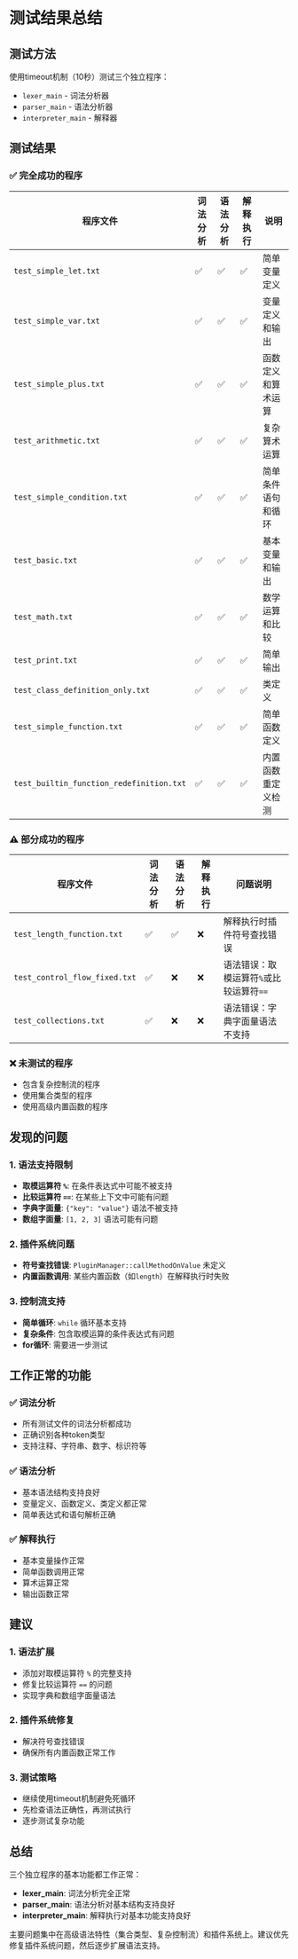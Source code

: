 # 测试结果总结

## 测试方法
使用timeout机制（10秒）测试三个独立程序：
- `lexer_main` - 词法分析器
- `parser_main` - 语法分析器
- `interpreter_main` - 解释器

## 测试结果

### ✅ 完全成功的程序

| 程序文件 | 词法分析 | 语法分析 | 解释执行 | 说明 |
|---------|---------|---------|---------|------|
| `test_simple_let.txt` | ✅ | ✅ | ✅ | 简单变量定义 |
| `test_simple_var.txt` | ✅ | ✅ | ✅ | 变量定义和输出 |
| `test_simple_plus.txt` | ✅ | ✅ | ✅ | 函数定义和算术运算 |
| `test_arithmetic.txt` | ✅ | ✅ | ✅ | 复杂算术运算 |
| `test_simple_condition.txt` | ✅ | ✅ | ✅ | 简单条件语句和循环 |
| `test_basic.txt` | ✅ | ✅ | ✅ | 基本变量和输出 |
| `test_math.txt` | ✅ | ✅ | ✅ | 数学运算和比较 |
| `test_print.txt` | ✅ | ✅ | ✅ | 简单输出 |
| `test_class_definition_only.txt` | ✅ | ✅ | ✅ | 类定义 |
| `test_simple_function.txt` | ✅ | ✅ | ✅ | 简单函数定义 |
| `test_builtin_function_redefinition.txt` | ✅ | ✅ | ✅ | 内置函数重定义检测 |

### ⚠️ 部分成功的程序

| 程序文件 | 词法分析 | 语法分析 | 解释执行 | 问题说明 |
|---------|---------|---------|---------|----------|
| `test_length_function.txt` | ✅ | ✅ | ❌ | 解释执行时插件符号查找错误 |
| `test_control_flow_fixed.txt` | ✅ | ❌ | ❌ | 语法错误：取模运算符`%`或比较运算符`==` |
| `test_collections.txt` | ✅ | ❌ | ❌ | 语法错误：字典字面量语法不支持 |

### ❌ 未测试的程序
- 包含复杂控制流的程序
- 使用集合类型的程序
- 使用高级内置函数的程序

## 发现的问题

### 1. 语法支持限制
- **取模运算符 `%`**: 在条件表达式中可能不被支持
- **比较运算符 `==`**: 在某些上下文中可能有问题
- **字典字面量**: `{"key": "value"}` 语法不被支持
- **数组字面量**: `[1, 2, 3]` 语法可能有问题

### 2. 插件系统问题
- **符号查找错误**: `PluginManager::callMethodOnValue` 未定义
- **内置函数调用**: 某些内置函数（如`length`）在解释执行时失败

### 3. 控制流支持
- **简单循环**: `while` 循环基本支持
- **复杂条件**: 包含取模运算的条件表达式有问题
- **for循环**: 需要进一步测试

## 工作正常的功能

### ✅ 词法分析
- 所有测试文件的词法分析都成功
- 正确识别各种token类型
- 支持注释、字符串、数字、标识符等

### ✅ 语法分析
- 基本语法结构支持良好
- 变量定义、函数定义、类定义都正常
- 简单表达式和语句解析正确

### ✅ 解释执行
- 基本变量操作正常
- 简单函数调用正常
- 算术运算正常
- 输出函数正常

## 建议

### 1. 语法扩展
- 添加对取模运算符 `%` 的完整支持
- 修复比较运算符 `==` 的问题
- 实现字典和数组字面量语法

### 2. 插件系统修复
- 解决符号查找错误
- 确保所有内置函数正常工作

### 3. 测试策略
- 继续使用timeout机制避免死循环
- 先检查语法正确性，再测试执行
- 逐步测试复杂功能

## 总结

三个独立程序的基本功能都工作正常：
- **lexer_main**: 词法分析完全正常
- **parser_main**: 语法分析对基本结构支持良好
- **interpreter_main**: 解释执行对基本功能支持良好

主要问题集中在高级语法特性（集合类型、复杂控制流）和插件系统上。建议优先修复插件系统问题，然后逐步扩展语法支持。
